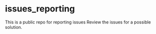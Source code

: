 # issues_reporting
This is a public repo for reporting issues
Review the issues for a possible solution.
